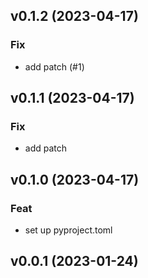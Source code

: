 ## v0.1.2 (2023-04-17)

### Fix

- add patch (#1)

## v0.1.1 (2023-04-17)

### Fix

- add patch

## v0.1.0 (2023-04-17)

### Feat

- set up pyproject.toml

## v0.0.1 (2023-01-24)
